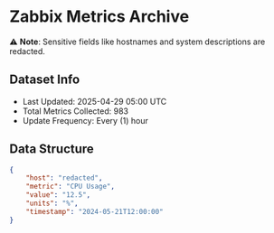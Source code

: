 # Zabbix Metrics Archive

⚠️ **Note**: Sensitive fields like hostnames and system descriptions are redacted.

## Dataset Info
- Last Updated: 2025-04-29 05:00 UTC
- Total Metrics Collected: 983
- Update Frequency: Every (1) hour

## Data Structure
```json
{
    "host": "redacted",
    "metric": "CPU Usage",
    "value": "12.5",
    "units": "%",
    "timestamp": "2024-05-21T12:00:00"
}
```
